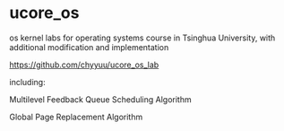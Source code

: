 # ucore_os
os kernel labs for operating systems course in Tsinghua University, with additional modification and implementation

https://github.com/chyyuu/ucore_os_lab


including:


Multilevel Feedback Queue Scheduling Algorithm


Global Page Replacement Algorithm 

